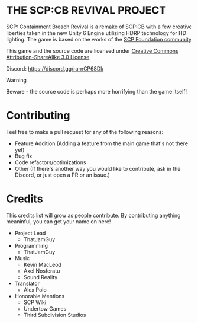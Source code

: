 # THE SCP:CB REVIVAL PROJECT
SCP: Containment Breach Revival is a remake of SCP:CB with a few creative liberties taken in the new Unity 6 Engine utilizing HDRP technology for HD lighting. The game is based on the works of the [SCP Foundation community](http://www.scp-wiki.net/)

This game and the source code are licensed under [Creative Commons Attribution-ShareAlike 3.0 License](http://creativecommons.org/licenses/by-sa/3.0/)

Discord: https://discord.gg/rarnCP68Dk

>[!WARNING]
>Beware - the source code is perhaps more horrifying than the game itself!

# Contributing
Feel free to make a pull request for any of the following reasons:
- Feature Addition (Adding a feature from the main game that's not there yet)
- Bug fix
- Code refactors/optimizations
- Other (If there's another way you would like to contribute, ask in the Discord, or just open a PR or an issue.)

# Credits
This credits list will grow as people contribute. By contributing anything meaninful, you can get your name on here!

- Project Lead
  - ThatJamGuy
- Programming
  - ThatJamGuy
- Music
  - Kevin MacLeod
  - Axel Nosferatu
  - Sound Reality
- Translator
  - Alex Polo
- Honorable Mentions
  - SCP Wiki  
  - Undertow Games
  - Third Subdivision Studios
